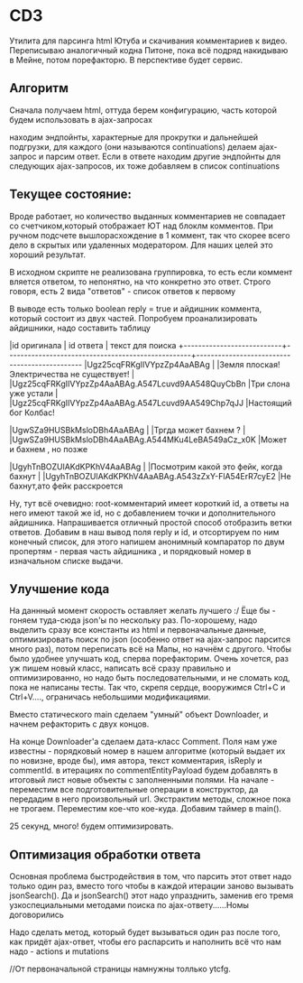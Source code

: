 # CD3
Утилита для парсинга html Ютуба и скачивания комментариев к видео.
Переписываю аналогичный кодна Питоне, пока всё подряд накидываю в Мейне, потом порефакторю. В перспективе будет сервис.

## Алгоритм
Сначала получаем html, оттуда берем конфигурацию, часть которой будем использовать в ajax-запросах

находим эндпойнты, характерные для прокрутки и дальнейшей подгрузки, для каждого (они называются continuations) делаем ajax-запрос и парсим ответ. 
Если в ответе находим другие эндпойнты для следующих ajax-запросов, их тоже добавляем в список continuations

## Текущее состояние:
Вроде работает, но количество выданных комментариев не совпадает со счетчиком,который отображает ЮТ над блоклм комментов. При ручном подсчете вышлорасхождение в 1 коммент, так что скорее всего дело в скрытых или удаленных модератором. Для наших целей это хороший результат.

В исходном скрипте не реализована группировка, то есть если коммент вляется ответом, то непонятно, на что конкретно это ответ. 
Строго говоря, есть 2 вида "ответов" - список ответов к первому 

В выводе есть только boolean reply = true и айдишник коммента, который состоит из двух частей. 
Попробуем проанализировать айдишники, надо составить таблицу

|id оригинала               | id ответа                                         | текст для поиска
+---------------------------+---------------------------------------------------+----------------------------------------------
|Ugz25cqFRKgIIVYpzZp4AaABAg |                                                   |Земля плоская! Электричества не существует!
|                           |Ugz25cqFRKgIIVYpzZp4AaABAg.A547Lcuvd9AA548QuyCbBn  |Три слона уже устали
|                           |Ugz25cqFRKgIIVYpzZp4AaABAg.A547Lcuvd9AA549Chp7qJJ  |Настоящий бог Колбас!

|UgwSZa9HUSBkMsloDBh4AaABAg |                                                   |Тргда может бахнем ?
|                           |UgwSZa9HUSBkMsloDBh4AaABAg.A544MKu4LeBA549aCz_x0K  |Может и бахнем , но позже

|UgyhTnBOZUlAKdKPKhV4AaABAg |                                                   |Посмотрим какой это фейк, когда бахнут
|                           |UgyhTnBOZUlAKdKPKhV4AaABAg.A543zZxY-FlA54ErR7cyE2  |Не бахнут,ато фейк расскроется

Ну, тут всё очевидно: root-комментарий имеет короткий id, а ответы на него имеют такой же id, но с добавлением точки и дополнительного айдишника. Напрашивается отличный простой способ отобразить ветки ответов. Добавим в наш вывод поля reply и id, и отсортируем по ним конечный список, для этого напишем анонимный компаратор по двум пропертям - первая часть айдишника , и порядковый номер в изначальном списке выдачи. 

## Улучшение кода
На даннный момент скорость оставляет желать лучшего :/ Ёще бы - гоняем туда-сюда json'ы по нескольку раз. По-хорошему, надо выделить сразу все константы из html и первоначальные данные, оптимизировать поиск по json (особенно ответ на ajax-запрос парсится много раз), потом переписать всё на Мапы, но начнём с другого. Чтобы было удобнее улучшать код, сперва порефакторим. Очень хочется, раз уж пишем новый класс, написать всё сразу правильно и оптимизированно, но надо быть последовательными, и не сломать код, пока не написаны тесты. Так что, скрепя сердце, вооружимся Ctrl+C и Ctrl+V...., ограничась небольшими модификациями.

Вместо статического main сделаем "умный" объект Downloader, и начнем рефакторить с двух концов.

На конце Downloader'а сделаем дата-класс Comment. Поля нам уже известны - пoрядковый номер в нашем алгоритме (который выдает их по новизне, вроде бы), имя автора, текст комментария, isReply и commentId. в итерациях по commentEntityPayload будем добавлять в итоговый лист новые объекты с заполненными полями. На начале - переместим все подготовительные операции в конструктор, да передадим в него произвольный url. Экстрактим методы, сложное пока не трогаем. Переместим кое-что кое-куда. Добавим таймер в main().

25 секунд, много! будем оптимизировать. 


## Оптимизация обработки ответа
Основная проблема быстродействия в том, что парсить этот ответ надо только один раз, вместо того чтобы в каждой итерации заново вызывать jsonSearch(). Да и jsonSearch() этот надо упразднить, заменив его тремя узкоспециальными методами поиска по ajax-ответу......Номы договорились

Надо сделать метод, который будет вызываться один раз после того, как придёт ajax-ответ, чтобы его распарсить и наполнить всё что нам надо - actions и mutations







//От первоначальной страницы намнужны толлько ytcfg.
 